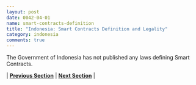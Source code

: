 ```yaml
---
layout: post
date: 0042-04-01
name: smart-contracts-definition
title: "Indonesia: Smart Contracts Definition and Legality"
category: indonesia
comments: true
---
```


The Government of Indonesia has not published any laws defining Smart Contracts.




| **[Previous Section]( https://neo-project.github.io/global-blockchain-compliance-hub//indonesia/indonesia-final-liability.html)** | **[Next Section]( https://neo-project.github.io/global-blockchain-compliance-hub//indonesia/indonesia-dispute-resolution.html)** |
